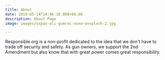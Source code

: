 ```yaml
---
title: About
date: 2019-05-14T14:46:10.000+06:00
description: About Page
image: images/ospan-ali-gumrxc-voxw-unsplash-2.jpg

---
```

Responsible.org is a non-profit dedicated to the idea that we don't have to trade off security and safety. As gun owners, we support the 2nd Amendment but also know that with great power comes great responsibility.